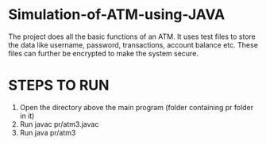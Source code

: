 # Simulation-of-ATM-using-JAVA
  The project does all the basic functions of an ATM. It uses test files to store the data like username, password, transactions, account balance etc. These files can further be encrypted to make the system secure.
  
# STEPS TO RUN
1. Open the directory above the main program (folder containing pr folder in it)
2. Run javac pr/atm3.javac
3. Run java pr/atm3
